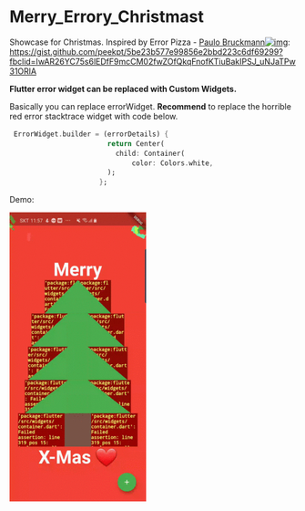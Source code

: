 # **Merry_Errory_Christmast**

Showcase for Christmas.
Inspired by Error Pizza - [Paulo Bruckmann](https://www.facebook.com/paulo.bruckmann)[![img](https://static.xx.fbcdn.net/rsrc.php/v3/yq/r/jC78Rnw2Q2h.png)](https://www.facebook.com/groups/425920117856409/badge_member_list/?badge_type=ACTIVE_MEMBER):
https://gist.github.com/peekpt/5be23b577e99856e2bbd223c6df69299?fbclid=IwAR26YC75s6lEDfF9mcCM02fwZOfQkqFnofKTiuBakIPSJ_uNJaTPw31ORlA



**Flutter error widget can be replaced with Custom Widgets.**

Basically you can replace errorWidget.
**Recommend** to replace the horrible red error stacktrace widget with code below.

```dart
 ErrorWidget.builder = (errorDetails) {
                        return Center(
                          child: Container(
                              color: Colors.white,
                        );
                      };
```


Demo:

![tree_demo](./gif/tree_demo.gif)